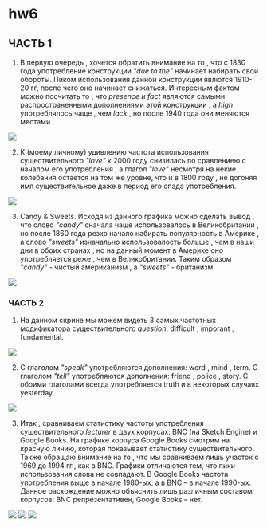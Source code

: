 # hw6
## ЧАСТЬ 1
1. В первую очередь , хочется обратить внимание на то , что с 1830 года употребление конструкции _"due to the"_ начинает набирать свои обороты. Пиком использования данной конструкции явлются 1910-20 гг, после чего оно начинает снижаться. Интересным фактом можно посчитать то  , что _presence и fact_ являются самыми распространенными дополнениями этой конструкции , а _high_ употреблялось чаще , чем _lack_ , но после 1940 года они меняются местами.

![](https://pp.userapi.com/c846419/v846419370/22cea/NZS1zfY7Lig.jpg)

2. К (моему личному) удивлению частота использования существительного _"love"_ к 2000 году снизилась по сравлениею с началом его употребления , а глагол _"love"_ несмотря на некие колебания остается на том же уровне, что и в 1800 году , не догоняя имя существительное даже в период его спада употребления.

![](https://pp.userapi.com/c846419/v846419370/22ce1/RkNlkPgl9Po.jpg)

3. Candy & Sweets. Исходя из данного графика можно сделать вывод , что слово _"candy"_ сначала чаще использовалось в Великобритании , но после 1860 года резко начало набирать популярность в Америке , а слово _"sweets"_ изначально использовалость больше , чем в наши дни в обоих странах , но на данный момент в Америке оно употребляется реже , чем в Великобритании. Таким образом _"candy"_ - чистый американизм , а _"sweets"_ - британизм.

![](https://pp.userapi.com/c846419/v846419124/22798/J4VMGR28XHw.jpg)
### ЧАСТЬ 2
1. На данном скрине мы можем видеть 3 самых частотных модификатора существительного _question_: difficult , imporant , fundamental.

![](https://pp.userapi.com/c846419/v846419370/22d13/kzkWN3F_4FM.jpg)

2. С глаголом _"speak"_ употребляются дополнения: word , mind , term. С глаголом _"tell"_ употребляются дополнения: friend , police , story. С обоими глаголами всегда употребляется truth и в некоторых случаях yesterday.

![](https://pp.userapi.com/c846419/v846419370/22d1a/KK1tlrQWmXs.jpg)

3. Итак , сравниваем статистику частоты употребления существительного _lecturer_ в двух корпусах: BNC (на Sketch Engine) и Google Books. На графике корпуса Google Books смотрим на красную линию, которая показывает статистику существительного. Также обращаю внимание на то , что мы сравниваем лишь участок с 1969 до 1994 гг., как в BNC. Графики отличаются тем, что пики использования слова не совпадают. В Google Books частота употребления выще в начале 1980-ых, а в BNC – в начале 1990-ых. Данное расхождение можно объяснить лишь различным составом корпусов: BNC репрезентативен, Google Books – нет.

![](https://pp.userapi.com/c846419/v846419370/22d47/y1Ra9-5zqT0.jpg)
![](https://pp.userapi.com/c846419/v846419370/22d2a/vM_zdvo0Iy0.jpg)
![](https://pp.userapi.com/c846419/v846419370/22d33/NlGqwihQXk0.jpg)
